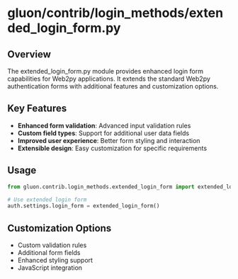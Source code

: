 # gluon/contrib/login_methods/extended_login_form.py

## Overview

The extended_login_form.py module provides enhanced login form capabilities for Web2py applications. It extends the standard Web2py authentication forms with additional features and customization options.

## Key Features

- **Enhanced form validation**: Advanced input validation rules
- **Custom field types**: Support for additional user data fields
- **Improved user experience**: Better form styling and interaction
- **Extensible design**: Easy customization for specific requirements

## Usage

```python
from gluon.contrib.login_methods.extended_login_form import extended_login_form

# Use extended login form
auth.settings.login_form = extended_login_form()
```

## Customization Options

- Custom validation rules
- Additional form fields
- Enhanced styling support
- JavaScript integration